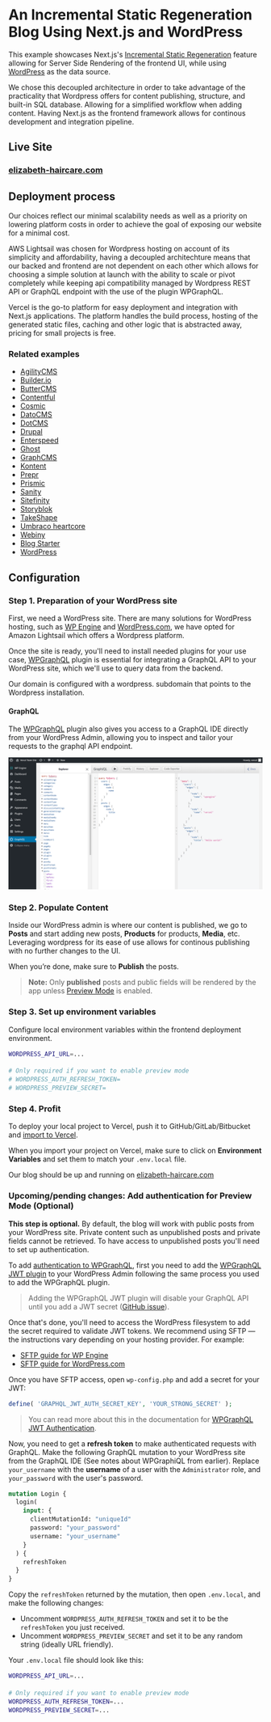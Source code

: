 # An Incremental Static Regeneration Blog Using Next.js and WordPress

This example showcases Next.js's [Incremental Static Regeneration](https://nextjs.org/docs/basic-features/data-fetching/incremental-static-regeneration) feature allowing for Server Side Rendering of the frontend UI, while using [WordPress](https://wordpress.org) as the data source.

We chose this decoupled architecture in order to take advantage of the practicality that Wordpress offers for content publishing, structure, and built-in SQL database. Allowing for a simplified workflow when adding content.
Having Next.js as the frontend framework allows for continous development and integration pipeline. 

## Live Site

### [elizabeth-haircare.com](elizabeth-haircare.com)

## Deployment process
Our choices reflect our minimal scalability needs as well as a priority on lowering platform costs in order to achieve the goal of exposing our website for a minimal cost.

AWS Lightsail was chosen for Wordpress hosting on account of its simplicity and affordability, having a decoupled architechture means that our backed and frontend are not dependent on each other which allows for choosing a simple solution at launch with the ability to scale or pivot completely while keeping api compatibility managed by Wordpress REST API or GraphQL endpoint with the use of the plugin WPGraphQL.

Vercel is the go-to platform for easy deployment and integration with Next.js applications. The platform handles the build process, hosting of the generated static files, caching and other logic that is abstracted away, pricing for small projects is free.

### Related examples

- [AgilityCMS](/examples/cms-agilitycms)
- [Builder.io](/examples/cms-builder-io)
- [ButterCMS](/examples/cms-buttercms)
- [Contentful](/examples/cms-contentful)
- [Cosmic](/examples/cms-cosmic)
- [DatoCMS](/examples/cms-datocms)
- [DotCMS](/examples/cms-dotcms)
- [Drupal](/examples/cms-drupal)
- [Enterspeed](/examples/cms-enterspeed)
- [Ghost](/examples/cms-ghost)
- [GraphCMS](/examples/cms-graphcms)
- [Kontent](/examples/cms-kontent-ai)
- [Prepr](/examples/cms-prepr)
- [Prismic](/examples/cms-prismic)
- [Sanity](/examples/cms-sanity)
- [Sitefinity](/examples/cms-sitefinity)
- [Storyblok](/examples/cms-storyblok)
- [TakeShape](/examples/cms-takeshape)
- [Umbraco heartcore](/examples/cms-umbraco-heartcore)
- [Webiny](/examples/cms-webiny)
- [Blog Starter](/examples/blog-starter)
- [WordPress](/examples/cms-wordpress)


## Configuration

### Step 1. Preparation of your WordPress site

First, we need a WordPress site. There are many solutions for WordPress hosting, such as [WP Engine](https://wpengine.com/) and [WordPress.com](https://wordpress.com/), we have opted for Amazon Lightsail which offers a Wordpress platform.

Once the site is ready, you'll need to install needed plugins for your use case, [WPGraphQL](https://www.wpgraphql.com/) plugin is essential for integrating a GraphQL API to your WordPress site, which we'll use to query data from the backend.

Our domain is configured with a wordpress. subdomain that points to the Wordpress installation.

#### GraphQL

The [WPGraphQL](https://www.wpgraphql.com/) plugin also gives you access to a GraphQL IDE directly from your WordPress Admin, allowing you to inspect and tailor your requests to the graphql API endpoint.

![WPGraphiQL page](./docs/wp-graphiql.png)

### Step 2. Populate Content

Inside our WordPress admin is where our content is published, we go to **Posts** and start adding new posts, **Products** for products, **Media**, etc. Leveraging wordpress for its ease of use allows for continous publishing with no further changes to the UI.

When you’re done, make sure to **Publish** the posts.

> **Note:** Only **published** posts and public fields will be rendered by the app unless [Preview Mode](https://nextjs.org/docs/advanced-features/preview-mode) is enabled.

### Step 3. Set up environment variables

Configure local environment variables within the frontend deployment environment.

```bash
WORDPRESS_API_URL=...

# Only required if you want to enable preview mode
# WORDPRESS_AUTH_REFRESH_TOKEN=
# WORDPRESS_PREVIEW_SECRET=
```

### Step 4. Profit

To deploy your local project to Vercel, push it to GitHub/GitLab/Bitbucket and [import to Vercel](https://vercel.com/new?utm_source=github&utm_medium=readme&utm_campaign=next-example).

When you import your project on Vercel, make sure to click on **Environment Variables** and set them to match your `.env.local` file.

Our blog should be up and running on [elizabeth-haircare.com](elizabeth-haircare.com)

### Upcoming/pending changes: Add authentication for Preview Mode (Optional)

**This step is optional.** By default, the blog will work with public posts from your WordPress site. Private content such as unpublished posts and private fields cannot be retrieved. To have access to unpublished posts you'll need to set up authentication.

To add [authentication to WPGraphQL](https://docs.wpgraphql.com/guides/authentication-and-authorization/), first you need to add the [WPGraphQL JWT plugin](https://github.com/wp-graphql/wp-graphql-jwt-authentication) to your WordPress Admin following the same process you used to add the WPGraphQL plugin.

> Adding the WPGraphQL JWT plugin will disable your GraphQL API until you add a JWT secret ([GitHub issue](https://github.com/wp-graphql/wp-graphql-jwt-authentication/issues/91)).

Once that's done, you'll need to access the WordPress filesystem to add the secret required to validate JWT tokens. We recommend using SFTP — the instructions vary depending on your hosting provider. For example:

- [SFTP guide for WP Engine](https://wpengine.com/support/sftp/)
- [SFTP guide for WordPress.com](https://wordpress.com/support/sftp/)

Once you have SFTP access, open `wp-config.php` and add a secret for your JWT:

```php
define( 'GRAPHQL_JWT_AUTH_SECRET_KEY', 'YOUR_STRONG_SECRET' );
```

> You can read more about this in the documentation for [WPGraphQL JWT Authentication](https://docs.wpgraphql.com/extensions/wpgraphql-jwt-authentication/).

Now, you need to get a **refresh token** to make authenticated requests with GraphQL. Make the following GraphQL mutation to your WordPress site from the GraphQL IDE (See notes about WPGraphiQL from earlier). Replace `your_username` with the **username** of a user with the `Administrator` role, and `your_password` with the user's password.

```graphql
mutation Login {
  login(
    input: {
      clientMutationId: "uniqueId"
      password: "your_password"
      username: "your_username"
    }
  ) {
    refreshToken
  }
}
```

Copy the `refreshToken` returned by the mutation, then open `.env.local`, and make the following changes:

- Uncomment `WORDPRESS_AUTH_REFRESH_TOKEN` and set it to be the `refreshToken` you just received.
- Uncomment `WORDPRESS_PREVIEW_SECRET` and set it to be any random string (ideally URL friendly).

Your `.env.local` file should look like this:

```bash
WORDPRESS_API_URL=...

# Only required if you want to enable preview mode
WORDPRESS_AUTH_REFRESH_TOKEN=...
WORDPRESS_PREVIEW_SECRET=...
```